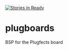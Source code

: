 [![Stories in Ready](https://badge.waffle.io/plugfects/plugboards.png?label=ready&title=Ready)](https://waffle.io/plugfects/plugboards)
# plugboards
BSP for the Plugfects board
